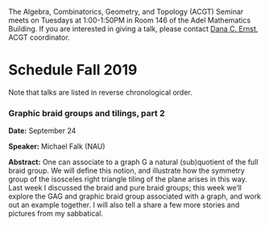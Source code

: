 The Algebra, Combinatorics, Geometry, and Topology (ACGT) Seminar meets on Tuesdays at 1:00-1:50PM in Room 146 of the Adel Mathematics Building. If you are interested in giving a talk, please contact [Dana C. Ernst](http://danaernst.com), ACGT coordinator.

# Schedule Fall 2019 #

Note that talks are listed in reverse chronological order.

### Graphic braid groups and tilings, part 2

**Date:** September 24

**Speaker:** Michael Falk (NAU)

**Abstract:** One can associate to a graph G a natural (sub)quotient of the full braid group. We will define this notion, and illustrate how the symmetry group of the isosceles right triangle tiling of the plane arises in this way. Last week I discussed the braid and pure braid groups; this week we’ll explore the GAG and graphic braid group associated with a graph, and work out an example together. I will also tell a share a few more stories and pictures from my sabbatical.
